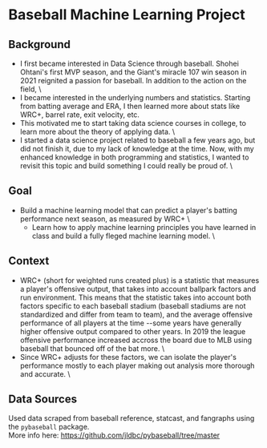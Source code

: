 # Baseball Machine Learning Project

## Background
- I first became interested in Data Science through baseball. Shohei Ohtani's first MVP season, and the Giant's miracle 107 win season in 2021 reignited a passion for baseball. In addition to the action on the field, \
- I became interested in the underlying numbers and statistics. Starting from batting average and ERA, I then learned more about stats like WRC+, barrel rate, exit velocity, etc. 
- This motivated me to start taking data science courses in college, to learn more about the theory of applying data. \
- I started a data science project related to baseball a few years ago, but did not finish it, due to my lack of knowledge at the time. Now, with my enhanced knowledge in both programming and statistics, I wanted to revisit this topic and build something I could really be proud of. \

## Goal
- Build a machine learning model that can predict a player's batting performance next season, as measured by WRC+ \
    - Learn how to apply machine learning principles you have learned in class and build a fully fleged machine learning model. \

## Context
- WRC+ (short for weighted runs created plus) is a statistic that measures a player's offensive output, that takes into account ballpark factors and run environment. This means that the statistic takes into account both factors specific to each baseball stadium (baseball stadiums are not standardized and differ from team to team), and the average offensive performance of all players at the time --some years have generally higher offensive output compared to other years. In 2019 the league offensive performance increased accross the board due to MLB using baseball that bounced off of the bat more. \
- Since WRC+ adjusts for these factors, we can isolate the player's performance mostly to each player making out analysis more thorough and accurate. \

## Data Sources
Used data scraped from baseball reference, statcast, and fangraphs using the `pybaseball` package. \
More info here: https://github.com/jldbc/pybaseball/tree/master
